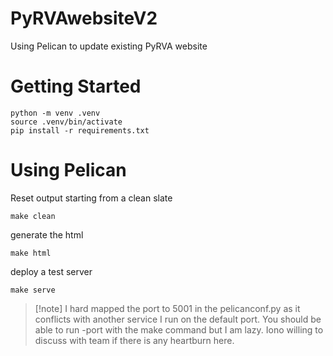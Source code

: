 # PyRVAwebsiteV2
Using Pelican to update existing PyRVA website

# Getting Started
```shell
python -m venv .venv
source .venv/bin/activate
pip install -r requirements.txt
```

# Using Pelican

Reset output starting from a clean slate
```shell
make clean
```

generate the html
```shell
make html
```

deploy a test server
```shell
make serve
```
>[!note] I hard mapped the port to 5001 in the pelicanconf.py as it conflicts with another service I run on the default port. You should be able to run -port <port number> with the make command but I am lazy. Iono willing to discuss with team if there is any heartburn here. 





